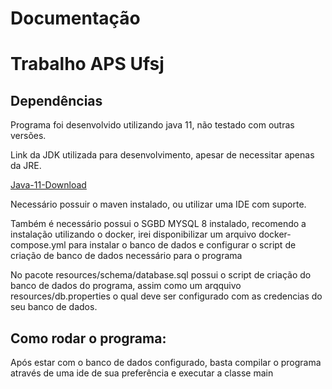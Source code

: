 # Documentação
# Trabalho APS Ufsj
## Dependências
Programa foi desenvolvido utilizando java 11, não testado com outras versões.

Link da JDK utilizada para desenvolvimento, apesar de necessitar apenas da JRE.

[Java-11-Download](https://docs.aws.amazon.com/corretto/latest/corretto-11-ug/downloads-list.html)

Necessário possuir o maven instalado, ou utilizar uma IDE com suporte.

Também é necessário possui o SGBD MYSQL 8 instalado, recomendo a instalação utilizando o docker, irei disponibilizar um arquivo docker-compose.yml para instalar o banco de dados e configurar o script de criação de banco de dados necessário para o programa

No pacote resources/schema/database.sql possui o script de criação do banco de dados do programa, assim como um arqquivo resources/db.properties o qual deve ser configurado com as credencias do seu banco de dados.

## Como rodar o programa:
Após estar com o banco de dados configurado, basta compilar o programa através de uma ide de sua preferência e executar a classe main
